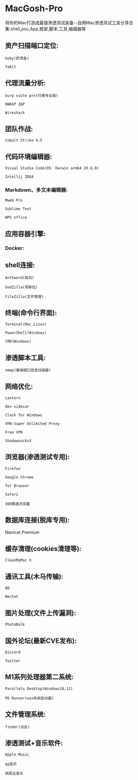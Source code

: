 # MacGosh-Pro
将你的Mac打造成最强渗透测试装备--自用Mac渗透测试工具分享合集:shell,poc,App,框架,脚本,工具,编辑器等

## 资产扫描端口定位:

    Goby(虾虎鱼)

    YaKit    

   
## 代理流量分析:
    burp suite pro(打嗝专业版)

    OWASP ZAP

    Wireshark  

## 团队作战:
    Cobalt Strike 4.5
## 代码环境编辑器:  

    Visual Studio Code(OS: Darwin arm64 20.6.0)  

    Intellij IDEA  

### Markdown、多文本编辑器:

    Mweb Pro  

    Sublime Text   
    
    WPS office
## 应用容器引擎:
### Docker:

## shell连接:

    AntSword(蚁剑)  

    GodZilla(哥斯拉)

    FileZilla(文件管理)

## 终端(命令行界面):
    
    Terminal(Mac,Linux)

    PowerShell(Windows)

    CMD(Windows)

## 渗透脚本工具:
    nmap(最强端口信息扫描器)

    





## 网络优化:
    
    Lantern  

    dev-sidecar  

    Clash for Windows

    VPN-Super Unlimited Proxy

    Free VPN

    ShadowsocksX

  


## 浏览器(渗透测试专用):
    
    Firefox  

    Google Chrome

    Tor Browser
    
    Safari  

    360极速浏览器

      
## 数据库连接(脱库专用):

Navicat Premium

## 缓存清理(cookies清理等):
    
    CleanMyMac X

## 通讯工具(木马传输):

    QQ

    Wechat

## 图片处理(文件上传漏洞):

    PhotoBulk    

## 国外论坛(最新CVE发布):

    Discord

    Twitter

## M1系列处理器第二系统:

    Parallels Desktop(Windows10,11)

    PD Runner(win系统启动器)

## 文件管理系统:

    finder(访达)
## 渗透测试+音乐软件:

    Apple Music

    qq音乐

    网易云音乐